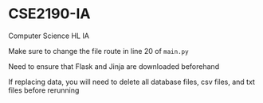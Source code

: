 # CSE2190-IA
Computer Science HL IA 

Make sure to change the file route in line 20 of `main.py`

Need to ensure that Flask and Jinja are downloaded beforehand

If replacing data, you will need to delete all database files, csv files, and txt files before rerunning